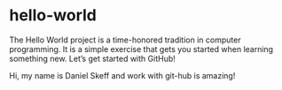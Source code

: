 # hello-world
The Hello World project is a time-honored tradition in computer programming. It is a simple exercise that gets you started when learning something new. Let’s get started with GitHub!

Hi, my name is Daniel Skeff and work with git-hub is amazing!
